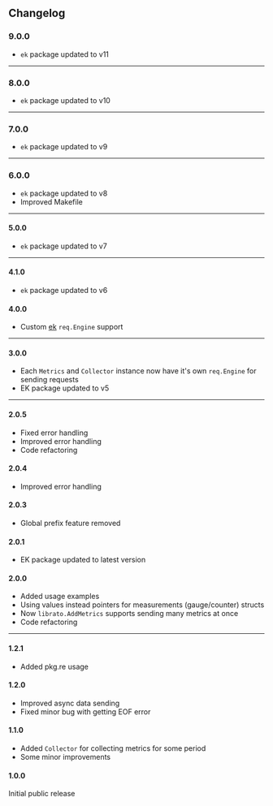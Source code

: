 ## Changelog

### 9.0.0

* `ek` package updated to v11

---

### 8.0.0

* `ek` package updated to v10

---

### 7.0.0

* `ek` package updated to v9

---

### 6.0.0

* `ek` package updated to v8
* Improved Makefile

---

#### 5.0.0

* `ek` package updated to v7

---

#### 4.1.0

* `ek` package updated to v6

#### 4.0.0

* Custom [ek](https://github.com/essentialkaos/ek) `req.Engine` support

---

#### 3.0.0

* Each `Metrics` and `Collector` instance now have it's own `req.Engine` for sending requests
* EK package updated to v5

---

#### 2.0.5

* Fixed error handling
* Improved error handling
* Code refactoring

#### 2.0.4

* Improved error handling

#### 2.0.3

* Global prefix feature removed

#### 2.0.1

* EK package updated to latest version

#### 2.0.0

* Added usage examples
* Using values instead pointers for measurements (gauge/counter) structs
* Now `librato.AddMetrics` supports sending many metrics at once
* Code refactoring

---

#### 1.2.1

* Added pkg.re usage

#### 1.2.0

* Improved async data sending
* Fixed minor bug with getting EOF error

#### 1.1.0

* Added `Collector` for collecting metrics for some period
* Some minor improvements

#### 1.0.0

Initial public release
